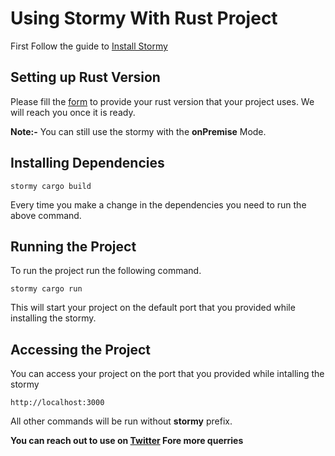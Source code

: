 # Using Stormy With Rust Project

First Follow the guide to [Install Stormy](./installation.md)

## Setting up Rust Version
Please fill the [form](https://appstormy.typeform.com/to/wVoiY0ok) to provide your rust version that your project uses.
We will reach you once it is ready.



**Note:-** You can still use the stormy with the **onPremise** Mode.

## Installing Dependencies

```
stormy cargo build
```

Every time you make a change in the dependencies you need to run the above command.

## Running the Project

To run the project run the following command.

```
stormy cargo run
```

This will start your project on the default port that you provided while installing the stormy.

## Accessing the Project

You can access your project on the port that you provided while intalling the stormy
```
http://localhost:3000
```

All other commands will be run without **stormy** prefix.

**You can reach out to use on [Twitter](https://twitter.com/AppStormy) Fore more querries**

